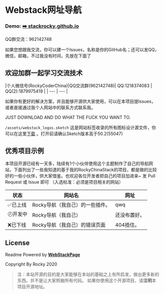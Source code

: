 Webstack网址导航
===
### Demo: [➡️ stackrocky.github.io](https://stackrocky.github.io)

QQ群交流：962142748

如果您想跟我交流，你可以建一个Issues，名称是你的GitHub名；还可以发QQ，微信，邮箱，不过我没有时间，先放在下面了

欢迎加群一起学习交流技术
---
|个人微信号(RockyCoderChina)|QQ交流群(962142748)| QQ:1218374083 | QQ(2):1879975419 |
| --- | --- |






如果你有更好的解决方案，并且能够开源供大家使用，可以在本项目提Issues，或者直接通过我个人网站中的联系方式联系我。

JUST DOWNLOAD AND DO WHAT THE FUCK YOU WANT TO.





```/assets/webstack_logos.sketch``` 这是网站标签收录的所有图标设计源文件，你可以在这里[下载](https://WebStackPage.github.io/assets/webstack_logos.sketch) 。打开前请确认Sketch版本高于50.2(55047)

优秀项目示例
---
本项目开源已经有一天多，陆续有1个小伙伴使用这个主题制作了自己的导航网站，下面列出了一些我知道的基于我的RockyChinaStack的项目，都是做的比较好的一些小伙伴，供大家借鉴。也欢迎各位开发者把自己的项目加进来~ 发 Pull Request 或 Issue 即可 
（入选标准：必须是项目相关的网站）

| 状态 | 网站名 | 网址 |
| --- | --- | --- |
| ✅已上线 | Rocky导航（我自己）的一些插件。 | qwq |
| 🕗开发中 | Rocky导航（我自己） | 还没布置好。 |
| ❌已下线 | Rocky导航（我自己）的错误页面 | 404捂住。 |

## License

Readme Powered by **[WebStackPage](https://github.com/WebStackPage)**

Copyright By Rocky 2020

> 注：本站开源的目的是大家能够在本站的基础之上有所启发，做出更多新的东西。并不是让大家照搬所有代码。
> 如果你使用这个开源项目，请**注明**本项目开源地址。
